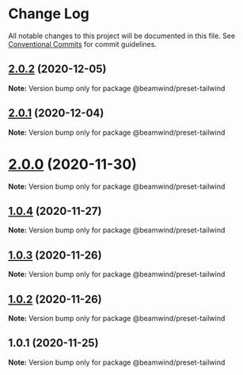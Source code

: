 # Change Log

All notable changes to this project will be documented in this file.
See [Conventional Commits](https://conventionalcommits.org) for commit guidelines.

## [2.0.2](https://github.com/kenoxa/beamwind/compare/@beamwind/preset-tailwind@2.0.1...@beamwind/preset-tailwind@2.0.2) (2020-12-05)

**Note:** Version bump only for package @beamwind/preset-tailwind

## [2.0.1](https://github.com/kenoxa/beamwind/compare/@beamwind/preset-tailwind@2.0.0...@beamwind/preset-tailwind@2.0.1) (2020-12-04)

**Note:** Version bump only for package @beamwind/preset-tailwind

# [2.0.0](https://github.com/kenoxa/beamwind/compare/@beamwind/preset-tailwind@1.0.4...@beamwind/preset-tailwind@2.0.0) (2020-11-30)

**Note:** Version bump only for package @beamwind/preset-tailwind

## [1.0.4](https://github.com/kenoxa/beamwind/compare/@beamwind/preset-tailwind@1.0.3...@beamwind/preset-tailwind@1.0.4) (2020-11-27)

**Note:** Version bump only for package @beamwind/preset-tailwind

## [1.0.3](https://github.com/kenoxa/beamwind/compare/@beamwind/preset-tailwind@1.0.2...@beamwind/preset-tailwind@1.0.3) (2020-11-26)

**Note:** Version bump only for package @beamwind/preset-tailwind

## [1.0.2](https://github.com/kenoxa/beamwind/compare/@beamwind/preset-tailwind@1.0.1...@beamwind/preset-tailwind@1.0.2) (2020-11-26)

**Note:** Version bump only for package @beamwind/preset-tailwind

## 1.0.1 (2020-11-25)

**Note:** Version bump only for package @beamwind/preset-tailwind
